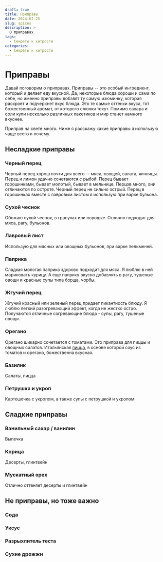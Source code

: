 ```yaml
---
draft: true 
title: Приправы
date: 2024-02-25
slug: spices
description: >
  О приправах
tags:
  - Секреты и хитрости
categories:
  - Секреты и хитрости
---
```


# Приправы

Давай поговорим о приправах. Приправы -- это особый ингредиент, который и делает еду вкусной. Да, некоторые блюда хороши и сами по себе, но именно приправы добавят ту самую изюминку, которая раскроет и подчеркнет вкус блюда. Это те самые оттенки вкуса, тот божественный аромат, от которого слюнки текут. Помимо сахара и соли купи несколько различных пакетиков и мир станет намного вкуснее.

Приправ на свете много. Ниже я расскажу какие приправы я использую чаще всего и почему.


<!-- more -->

## Несладкие приправы

### Черный перец

Черный перец хорош почти для всего -- мяса, овощей, салата, яичницы. Перец и лимон удачно сочетаются с рыбой. Перец бывает горошинками, бывает молотый, бывает в мельнице. Перцов много, они отличаются по остроте. Черный перец не сильно острый. Перец в горошинках вместе с лавровым листом я использую при варке бульона.

### Сухой чеснок

Обожаю сухой чеснок, в гранулах или порошке. Отлично подходит для мяса, рагу, бульонов.

### Лавровый лист

Использую для мясных или овощных бульонов, при варке пельменей.

### Паприка

Сладкая молотая паприка здорово подходит для мяса. Я люблю в ней мариновать курицу. А еще паприку вкусно добавлять в рагу, тушеные овощи и красные супы типа борща, чорбы.

### Жгучий перец

Жгучий красный или зеленый перец придает пикантность блюду. Я люблю легкий разогревающий эффект, когда не жестко остро. Получаются отличные согревающие блюда - супы, рагу, тушеные овощи.

### Орегано

Орегано шикарно сочетается с томатами. Это приправа для пиццы и овощных салатов. Итальянская [пицца](../../main-course/pizza.md), в основе которой соус из томатов и орегано, божественна вкусная.

### Базилик

Салаты, пицца

### Петрушка и укроп

Картошечка с укропом, а также супы с петрушкой и укропом

## Сладкие приправы

### Ванильный сахар / ванилин

Выпечка

### Корица

Десерты, глинтвейн

### Мускатный орех

Отлично оттеняет десерты и глинтвейн


## Не приправы, но тоже важно

### Сода

### Уксус

### Разрыхлитель теста

### Сухие дрожжи